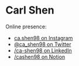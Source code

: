 # Carl Shen

Online presence:
- [ca.shen98 on Instagram](https://instagram.com/ca.shen98)
- [@ca_shen98 on Twitter](https://twitter.com/ca_shen98)
- [/ca-shen98 on LinkedIn](https://linkedin.com/in/cashen98)
- [/cashen98 on Notion](https://www.notion.so/cashen98/About-ad2724dd10344347a243c519b0fb6187)
